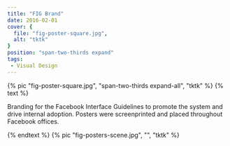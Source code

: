 ```yaml
---
title: "FIG Brand"
date: 2016-02-01
cover: {
  file: "fig-poster-square.jpg",
  alt: "tktk"
}
position: "span-two-thirds expand"
tags:
 - Visual Design
---
```

{% pic "fig-poster-square.jpg", "span-two-thirds expand-all", "tktk" %}
{% text %}

Branding for the Facebook Interface Guidelines to promote the system and drive internal adoption. Posters were screenprinted and placed throughout Facebook offices.

{% endtext %}
{% pic "fig-posters-scene.jpg", "", "tktk" %}